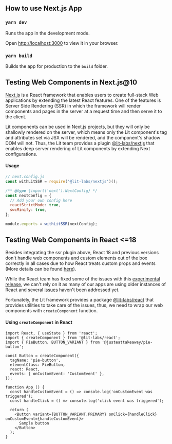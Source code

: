 ## How to use Next.js App

### `yarn dev`

Runs the app in the development mode.

Open [http://localhost:3000](http://localhost:3000) to view it in your browser.


### `yarn build`

Builds the app for production to the `build` folder.

## Testing Web Components in Next.js@10

[Next.js](https://nextjs.org/) is a React framework that enables users to create full-stack Web applications by extending the latest React features. One of the features is Server Side Rendering (SSR) in which the framework will render components and pages in the server at a request time and then serve it to the client.

Lit components can be used in Next.js projects, but they will only be shallowly rendered on the server, which means only the Lit component's tag and attributes set via JSX will be rendered, and the component's shadow DOM will not. Thus, the Lit team provides a plugin [@lit-labs/nextjs](https://github.com/lit/lit/tree/main/packages/labs/nextjs) that enables deep server rendering of Lit components by extending Next configurations.

#### Usage

```js
// next.config.js
const withLitSSR = require('@lit-labs/nextjs')();

/** @type {import('next').NextConfig} */
const nextConfig = {
  // Add your own config here
  reactStrictMode: true,
  swcMinify: true,
};

module.exports = withLitSSR(nextConfig);
```

## Testing Web Components in React <=18

Besides integrating the ssr plugin above, React 18 and previous versions don't handle web components and custom elements out of the box correctly in all cases due to how React treats custom props and events (More details can be found [here](https://lit.dev/docs/frameworks/react/)).

While the React team has fixed some of the issues with this [experimental release](https://github.com/justeattakeaway/pie/compare/0.0.0-experimental-56a3c18e5-20230314?expand=1), we can't rely on it as many of our apps are using older instances of React and several [issues](https://custom-elements-everywhere.com/libraries/react/results/results.html) haven't been addressed yet.

Fortunately, the Lit framework provides a package [@lit-labs/react](https://lit.dev/docs/frameworks/react/) that provides utilities to take care of the issues, thus, we need to wrap our web components with `createComponent` function.

#### Using `createComponent` in React

```
import React, { useState } from 'react';
import { createComponent } from '@lit-labs/react';
import { PieButton, BUTTON_VARIANT } from '@justeattakeaway/pie-button';

const Button = createComponent({
  tagName: 'pie-button',
  elementClass: PieButton,
  react: React,
  events: { onCustomEvent: 'CustomEvent' },
});

function App () {
  const handleCustomEvent = () => console.log('onCustomEvent was triggered');
  const handleClick = () => console.log('click event was triggered');

  return (
    <Button variant={BUTTON_VARIANT.PRIMARY} onClick={handleClick} onCustomEvent={handleCustomEvent}>
      Sample button
    </Button>
  );
}
```
